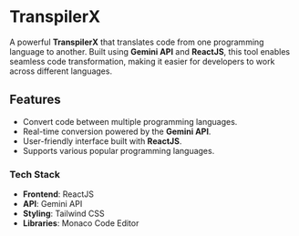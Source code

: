 # TranspilerX

A powerful **TranspilerX** that translates code from one programming language to another. Built using **Gemini API** and **ReactJS**, this tool enables seamless code transformation, making it easier for developers to work across different languages.

## Features

- Convert code between multiple programming languages.
- Real-time conversion powered by the **Gemini API**.
- User-friendly interface built with **ReactJS**.
- Supports various popular programming languages.

### Tech Stack

- **Frontend**: ReactJS
- **API**: Gemini API
- **Styling**: Tailwind CSS
- **Libraries**: Monaco Code Editor
